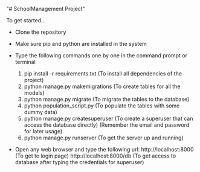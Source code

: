 "# SchoolManagement Project" 

To get started...

- Clone the repository
- Make sure pip and python are installed in the system
- Type the following commands one by one in the command prompt or terminal 
    1. pip install -r requirements.txt    (To install all dependencies of the project)
    2. python manage.py makemigrations    (To create tables for all the models)
    3. python manage.py migrate           (To migrate the tables to the database)
    4. python population_script.py        (To populate the tables with some dummy data)
    5. python manage.py createsuperuser   (To create a superuser that can access the database directly)
       (Remember the email and password for later usage)
    6. python manage.py runserver         (To get the server up and running)
    
- Open any web browser and type the following url:
    http://localhost:8000 (To get to login page)
    http://localhost:8000/db (To get access to database after typing the credentials for superuser)
    
    
